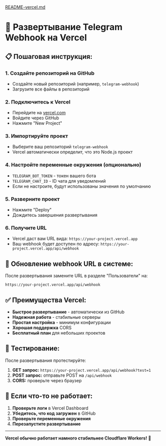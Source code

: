 [README-vercel.md](https://github.com/user-attachments/files/22065933/README-vercel.md)
# 🚀 Развертывание Telegram Webhook на Vercel

## 📋 Пошаговая инструкция:

### 1. Создайте репозиторий на GitHub
- Создайте новый репозиторий (например, `telegram-webhook`)
- Загрузите все файлы в репозиторий

### 2. Подключитесь к Vercel
- Перейдите на [vercel.com](https://vercel.com)
- Войдите через GitHub
- Нажмите "New Project"

### 3. Импортируйте проект
- Выберите ваш репозиторий `telegram-webhook`
- Vercel автоматически определит, что это Node.js проект

### 4. Настройте переменные окружения (опционально)
- `TELEGRAM_BOT_TOKEN` - токен вашего бота
- `TELEGRAM_CHAT_ID` - ID чата для уведомлений
- Если не настроите, будут использованы значения по умолчанию

### 5. Разверните проект
- Нажмите "Deploy"
- Дождитесь завершения развертывания

### 6. Получите URL
- Vercel даст вам URL вида: `https://your-project.vercel.app`
- Ваш webhook будет доступен по адресу: `https://your-project.vercel.app/api/webhook`

## 🔧 Обновление webhook URL в системе:

После развертывания замените URL в разделе "Пользователи" на:
```
https://your-project.vercel.app/api/webhook
```

## ✅ Преимущества Vercel:

- **Быстрое развертывание** - автоматически из GitHub
- **Надежная работа** - стабильные серверы
- **Простая настройка** - минимум конфигурации
- **Хорошая поддержка** CORS
- **Бесплатный план** для небольших проектов

## 🧪 Тестирование:

После развертывания протестируйте:
1. **GET запрос:** `https://your-project.vercel.app/api/webhook?test=1`
2. **POST запрос:** отправьте POST на `/api/webhook`
3. **CORS:** проверьте через браузер

## 🚨 Если что-то не работает:

1. **Проверьте логи** в Vercel Dashboard
2. **Убедитесь, что код загружен** в GitHub
3. **Проверьте переменные окружения**
4. **Перезапустите развертывание**

---

**Vercel обычно работает намного стабильнее Cloudflare Workers!** 🎉
